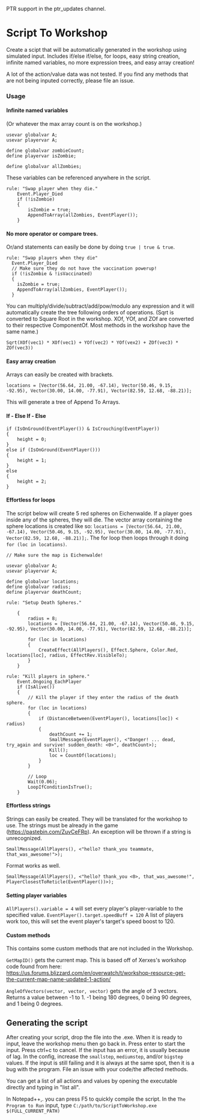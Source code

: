 PTR support in the ptr_updates channel.

# Script To Workshop
Create a scipt that will be automatically generated in the workshop using simulated input. Includes if/else if/else, for loops, easy string creation, infinite named variables, no more expression trees, and easy array creation!

A lot of the action/value data was not tested. If you find any methods that are not being inputed correctly, please file an issue.

### Usage
#### Infinite named variables
(Or whatever the max array count is on the workshop.)
```
usevar globalvar A;
usevar playervar A;

define globalvar zombieCount;
define playervar isZombie;

define globalvar allZombies;
```
These variables can be referenced anywhere in the script.
```
rule: "Swap player when they die."
	Event.Player_Died
	if (!isZombie)
    {
    	isZombie = true;
        AppendToArray(allZombies, EventPlayer());
    }
```
#### No more operator or compare trees.
Or/and statements can easily be done by doing `true | true & true`.
```
rule: "Swap players when they die"
  Event.Player_Died
  // Make sure they do not have the vaccination powerup!
  if (!isZombie & !isVaccinated)
  {
  	isZombie = true;
    AppendToArray(allZombies, EventPlayer());
  }
```
You can multiply/divide/subtract/add/pow/modulo any expression and it will automatically create the tree following orders of operations.
(Sqrt is converted to Square Root in the workshop. XOf, YOf, and ZOf are converted to their respective ComponentOf. Most methods in the workshop have the same name.)
```
Sqrt(XOf(vec1) * XOf(vec1) + YOf(vec2) * YOf(vex2) + ZOf(vec3) * ZOf(vec3))
```
#### Easy array creation
Arrays can easily be created with brackets.
```
locations = [Vector(56.64, 21.00, -67.14), Vector(50.46, 9.15, -92.95), Vector(30.00, 14.00, -77.91), Vector(82.59, 12.68, -88.21)];
``` 
This will generate a tree of Append To Arrays.
#### If - Else If - Else
```
if (IsOnGround(EventPlayer()) & IsCrouching(EventPlayer))
{
	height = 0;
}
else if (IsOnGround(EventPlayer()))
{
	height = 1;
}
else
{
	height = 2;
}
```
#### Effortless for loops
The script below will create 5 red spheres on Eichenwalde. If a player goes inside any of the spheres, they will die. The vector array containing the sphere locations is created like so:
`locations = [Vector(56.64, 21.00, -67.14), Vector(50.46, 9.15, -92.95), Vector(30.00, 14.00, -77.91), Vector(82.59, 12.68, -88.21)];`. The for loop then loops through it doing `for (loc in locations)`.

```
// Make sure the map is Eichenwalde!

usevar globalvar A;
usevar playervar A;

define globalvar locations;
define globalvar radius;
define playervar deathCount;

rule: "Setup Death Spheres."

    {
        radius = 8;
        locations = [Vector(56.64, 21.00, -67.14), Vector(50.46, 9.15, -92.95), Vector(30.00, 14.00, -77.91), Vector(82.59, 12.68, -88.21)];

        for (loc in locations)
        {
            CreateEffect(AllPlayers(), Effect.Sphere, Color.Red, locations[loc], radius, EffectRev.VisibleTo);
        }
    }

rule: "Kill players in sphere."
    Event.Ongoing_EachPlayer
    if (IsAlive())
    {
        // Kill the player if they enter the radius of the death sphere.
        for (loc in locations)
        {
            if (DistanceBetween(EventPlayer(), locations[loc]) < radius)
            {
                deathCount += 1;
                SmallMessage(EventPlayer(), <"Danger! ... dead, try_again and survive! sudden_death: <0>", deathCount>);
                Kill();
                loc = CountOf(locations);
            }
        }

        // Loop
        Wait(0.06);
        LoopIfConditionIsTrue();
    }
```
#### Effortless strings
Strings can easily be created. They will be translated for the workshop to use. The strings must be already in the game (https://pastebin.com/ZuvCeFRp). An exception will be thrown if a string is unrecognized.
```
SmallMessage(AllPlayers(), <"hello? thank_you teammate, that_was_awesome!">);
```
Format works as well.
```
SmallMessage(AllPlayers(), <"hello? thank_you <0>, that_was_awesome!", PlayerClosestToReticle(EventPlayer())>);
```
#### Setting player variables
`AllPlayers().variable = 4` will set every player's player-variable to the specified value.
`EventPlayer().target.speedBuff = 120` A list of players work too, this will set the event player's target's speed boost to 120.  

#### Custom methods
This contains some custom methods that are not included in the Workshop.

`GetMapID()` gets the current map. This is based off of Xerxes's workshop code found from here:
https://us.forums.blizzard.com/en/overwatch/t/workshop-resource-get-the-current-map-name-updated-1-action/

`AngleOfVectors(vector, vector, vector)` gets the angle of 3 vectors. Returns a value between -1 to 1. -1 being 180 degrees, 0 being 90 degrees, and 1 being 0 degrees.
## Generating the script
After creating your script, drop the file into the .exe. When it is ready to input, leave the workshop menu then go back in. Press enter to start the input. Press ctrl+c to cancel. If the input has an error, it is usually because of lag. In the config, increase the `smallstep`, `mediumstep`, and/or `bigstep` values. If the input is still failing and it is always at the same spot, then it is a bug with the program. File an issue with your code/the affected methods.

You can get a list of all actions and values by opening the executable directly and typing in "list all".

In Notepad++,. you can press F5 to quickly compile the script. In the `The Program to Run` input, type `C:/path/to/ScriptToWorkshop.exe $(FULL_CURRENT_PATH)`